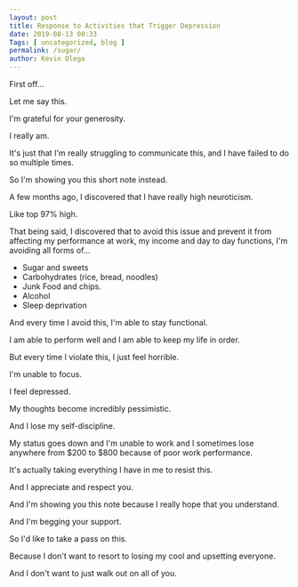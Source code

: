 ```yaml
--- 
layout: post 
title: Response to Activities that Trigger Depression
date: 2019-08-13 00:33
Tags: [ uncategorized, blog ]
permalink: /sugar/ 
author: Kevin Olega 
--- 
```

First off...

Let me say this.

I'm grateful for your generosity.

I really am.

It's just that I'm really struggling to communicate this, and I have failed to do so multiple times. 

So I'm showing you this short note instead.

A few months ago, I discovered that I have really high neuroticism.

Like top 97% high.

That being said, I discovered that to avoid this issue and prevent it from affecting my performance at work, my income and day to day functions, I'm avoiding all forms of...

- Sugar and sweets
- Carbohydrates (rice, bread, noodles)
- Junk Food and chips.
- Alcohol
- Sleep deprivation

And every time I avoid this, I'm able to stay functional.

I am able to perform well and I am able to keep my life in order.

But every time I violate this, I just feel horrible.

I'm unable to focus.

I feel depressed.

My thoughts become incredibly pessimistic.

And I lose my self-discipline.

My status goes down and I'm unable to work and I sometimes lose anywhere from $200 to $800 because of poor work performance. 

It's actually taking everything I have in me to resist this.

And I appreciate and respect you.

And I'm showing you this note because I really hope that you understand.

And I'm begging your support.

So I'd like to take a pass on this.

Because I don't want to resort to losing my cool and upsetting everyone.

And I don't want to just walk out on all of you.